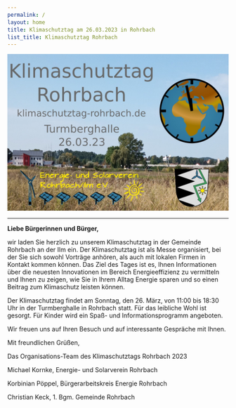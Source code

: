 ```yaml
---
permalink: /
layout: home
title: Klimaschutztag am 26.03.2023 in Rohrbach
list_title: Klimaschutztag Rohrbach
---
```


<img src="assets/imgs/KlimaschutztagRohrbachV2.jpg" alt="KlimaschutztagRohrbach" width="800"/>

***


**Liebe Bürgerinnen und Bürger,**

wir laden Sie herzlich zu unserem Klimaschutztag in der Gemeinde Rohrbach an der Ilm ein. Der Klimaschutztag ist als Messe organisiert, bei der Sie sich sowohl Vorträge anhören, als auch mit lokalen Firmen in Kontakt kommen können. 
Das Ziel des Tages ist es, Ihnen Informationen über die neuesten Innovationen im Bereich Energieeffizienz zu vermitteln und Ihnen zu zeigen, wie Sie in Ihrem Alltag Energie sparen und so einen Beitrag zum Klimaschutz leisten können.

Der Klimaschutztag findet am Sonntag, den 26. März, von 11:00 bis 18:30 Uhr in der Turmberghalle in Rohrbach statt. Für das leibliche Wohl ist gesorgt. Für Kinder wird ein Spaß- und Informationsprogramm angeboten.

Wir freuen uns auf Ihren Besuch und auf interessante Gespräche mit Ihnen.

Mit freundlichen Grüßen,

Das Organisations-Team des Klimaschutztags Rohrbach 2023


Michael Kornke, Energie- und Solarverein Rohrbach

Korbinian Pöppel, Bürgerarbeitskreis Energie Rohrbach

Christian Keck, 1. Bgm. Gemeinde Rohrbach

